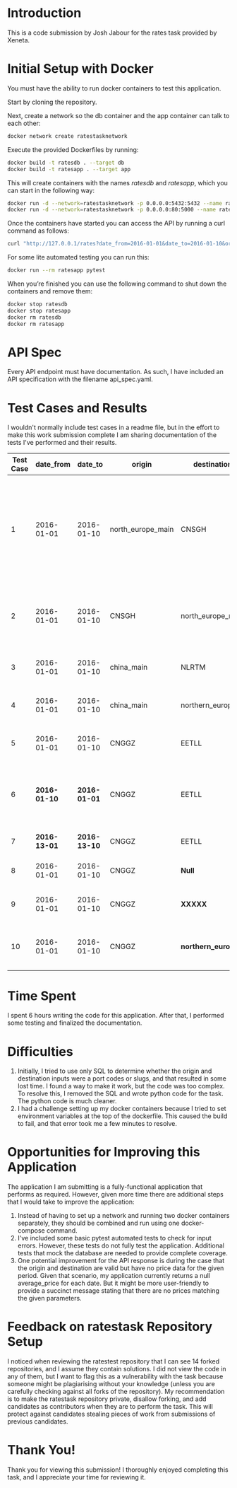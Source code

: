 # Introduction
This is a code submission by Josh Jabour for the rates task provided by Xeneta.

# Initial Setup with Docker

You must have the ability to run docker containers to test this application.

Start by cloning the repository.

Next, create a network so the db container and the app container can talk to each other:

```bash
docker network create ratestasknetwork
```

Execute the provided Dockerfiles by running:

```bash
docker build -t ratesdb . --target db
docker build -t ratesapp . --target app
```

This will create containers with the names *ratesdb* and *ratesapp*, which you can start in the following way:

```bash
docker run -d --network=ratestasknetwork -p 0.0.0.0:5432:5432 --name ratesdb ratesdb
docker run -d --network=ratestasknetwork -p 0.0.0.0:80:5000 --name ratesapp ratesapp
```

Once the containers have started you can access the API by running a curl command as follows:

```bash
curl "http://127.0.0.1/rates?date_from=2016-01-01&date_to=2016-01-10&origin=CNSGH&destination=north_europe_main"
```

For some lite automated testing you can run this:
```bash
docker run --rm ratesapp pytest
```

When you’re finished you can use the following command to shut down the containers and remove them:

```bash
docker stop ratesdb
docker stop ratesapp
docker rm ratesdb
docker rm ratesapp
```

# API Spec

Every API endpoint must have documentation. As such, I have included an API specification with the filename api_spec.yaml.

# Test Cases and Results

I wouldn't normally include test cases in a readme file, but in the effort to make this work submission complete I am sharing documentation of the tests I've performed and their results.

| Test Case | date_from  | date_to    | origin           | destination       | Results                                                                                   | Pass/Fail |
|-----------|------------|------------|------------------|-------------------|--------------------------------------------------------------------------------------------|-----------|
| 1         | 2016-01-01 | 2016-01-10 | north_europe_main| CNSGH             | Matches results provided in readme. For average_price, 3+ rates gives the rounded average, 1-2 rates gives null, and 0 rates gives null. | PASS      |
| 2         | 2016-01-01 | 2016-01-10 | CNSGH            | north_europe_main | Includes dates, but average_price are all nulls because no records exist for this route   | PASS      |
| 3         | 2016-01-01 | 2016-01-10 | china_main       | NLRTM             | PASS (checked results using manual queries)                                               | PASS      |
| 4         | 2016-01-01 | 2016-01-10 | china_main       | northern_europe   | PASS (checked results using manual queries)                                               | PASS      |
| 5         | 2016-01-01 | 2016-01-10 | CNGGZ            | EETLL             | PASS (checked results using manual queries)                                               | PASS      |
| 6         | **2016-01-10** | **2016-01-01** | CNGGZ            | EETLL             | "Error": "Invalid date range. The date_from must be earlier than the date_to"             | PASS      |
| 7         | **2016-13-01** | **2016-13-10** | CNGGZ            | EETLL             | "Error": "Invalid date format"                                                            | PASS      |
| 8         | 2016-01-01 | 2016-01-10 | CNGGZ            | **Null**              | "Error": "Missing query parameters"                                                       | PASS      |
| 9         | 2016-01-01 | 2016-01-10 | CNGGZ            | **XXXXX**             | "Error": "Port code XXXXX does not exist."                                                | PASS      |
| 10        | 2016-01-01 | 2016-01-10 | CNGGZ            | **northern_europ**    | "Error": "Region northern_europ does not exist."                                          | PASS      |

# Time Spent

I spent 6 hours writing the code for this application. After that, I performed some testing and finalized the documentation.

# Difficulties

1. Initially, I tried to use only SQL to determine whether the origin and destination inputs were a port codes or slugs, and that resulted in some lost time. I found a way to make it work, but the code was too complex. To resolve this, I removed the SQL and wrote python code for the task. The python code is much cleaner.
1. I had a challenge setting up my docker containers because I tried to set environment variables at the top of the dockerfile. This caused the build to fail, and that error took me a few minutes to resolve.

# Opportunities for Improving this Application

The application I am submitting is a fully-functional application that performs as required. However, given more time there are additional steps that I would take to improve the application:
1. Instead of having to set up a network and running two docker containers separately, they should be combined and run using one docker-compose command.
1. I've included some basic pytest automated tests to check for input errors. However, these tests do not fully test the application. Additional tests that mock the database are needed to provide complete coverage.
1. One potential improvement for the API response is during the case that the origin and destination are valid but have no price data for the given period. Given that scenario, my application currently returns a null average_price for each date. But it might be more user-friendly to provide a succinct message stating that there are no prices matching the given parameters.

# Feedback on ratestask Repository Setup

I noticed when reviewing the ratestest repository that I can see 14 forked repositories, and I assume they contain solutions. I did not view the code in any of them, but I want to flag this as a vulnerability with the task because someone might be plagiarising without your knowledge (unless you are carefully checking against all forks of the repository). My recommendation is to make the ratestask repository private, disallow forking, and add candidates as contributors when they are to perform the task. This will protect against candidates stealing pieces of work from submissions of previous candidates.

# Thank You!

Thank you for viewing this submission! I thoroughly enjoyed completing this task, and I appreciate your time for reviewing it.